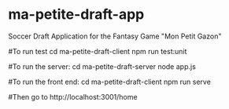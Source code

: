 # ma-petite-draft-app
 Soccer Draft Application for the Fantasy Game "Mon Petit Gazon"

#To run test 
cd ma-petite-draft-client
npm run test:unit

#To run the server: 
cd ma-petite-draft-server
node app.js

#To run the front end:
cd ma-petite-draft-client
npm run serve

#Then go to http://localhost:3001/home 
